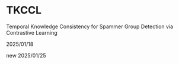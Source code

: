 # TKCCL
Temporal Knowledge Consistency for Spammer Group Detection via Contrastive Learning

2025/01/18

new 
2025/01/25